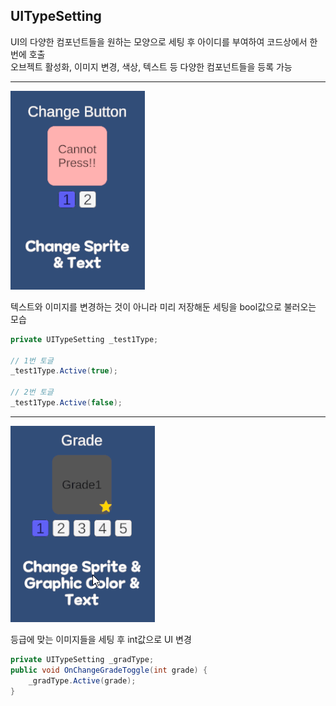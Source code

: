 ## UITypeSetting
UI의 다양한 컴포넌트들을 원하는 모양으로 세팅 후 아이디를 부여하여 코드상에서 한 번에 호출<br>
오브젝트 활성화, 이미지 변경, 색상, 텍스트 등 다양한 컴포넌트들을 등록 가능

---

![버튼 디자인 변경 예시](UITypeSettingButton.gif "버튼 디자인 변경")

텍스트와 이미지를 변경하는 것이 아니라 미리 저장해둔 세팅을 bool값으로 불러오는 모습
```csharp
private UITypeSetting _test1Type;

// 1번 토글
_test1Type.Active(true);

// 2번 토글
_test1Type.Active(false);
```

---

![등급에 따른 슬롯 변경 예시](UITypeSettingGrade.gif "등급 슬롯 디자인 변경")

등급에 맞는 이미지들을 세팅 후 int값으로 UI 변경
```csharp
private UITypeSetting _gradType;
public void OnChangeGradeToggle(int grade) {
    _gradType.Active(grade);
}
```